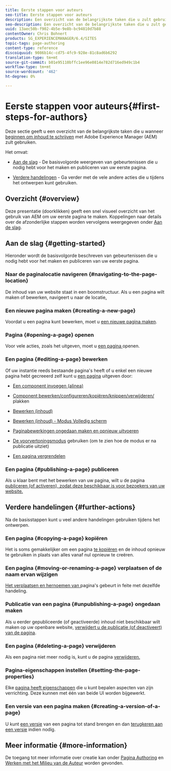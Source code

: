 ```yaml
---
title: Eerste stappen voor auteurs
seo-title: Eerste stappen voor auteurs
description: Een overzicht van de belangrijkste taken die u zult gebruiken wanneer het beginnen aan auteursinhoud met AEM
seo-description: Een overzicht van de belangrijkste taken die u zult gebruiken wanneer het beginnen aan auteursinhoud met AEM
uuid: 13aec50b-f902-4b5e-9e8b-bc94810d7b88
contentOwner: Chris Bohnert
products: SG_EXPERIENCEMANAGER/6.4/SITES
topic-tags: page-authoring
content-type: reference
discoiquuid: 9086b14c-cd75-4fc9-928e-81c8ad6b6292
translation-type: tm+mt
source-git-commit: b01e95110bffc1ee96e0814e782d716ed949c1b4
workflow-type: tm+mt
source-wordcount: '462'
ht-degree: 0%

---
```



# Eerste stappen voor auteurs{#first-steps-for-authors}

Deze sectie geeft u een overzicht van de belangrijkste taken die u wanneer [beginnen om inhoud te schrijven](/help/sites-authoring/author.md#concept-of-authoring-and-publishing) met Adobe Experience Manager (AEM) zult gebruiken.

Het omvat:

* [Aan de slag](#getting-started)  - De basisvolgorde weergeven van gebeurtenissen die u nodig hebt voor het maken en publiceren van uw eerste pagina.

* [Verdere handelingen](#further-actions)  - Ga verder met de vele andere acties die u tijdens het ontwerpen kunt gebruiken.

## Overzicht {#overview}

Deze presentatie (doorklikken) geeft een snel visueel overzicht van het gebruik van AEM om uw eerste pagina te maken. Koppelingen naar details over de afzonderlijke stappen worden vervolgens weergegeven onder [Aan de slag](#getting-started).

## Aan de slag {#getting-started}

Hieronder wordt de basisvolgorde beschreven van gebeurtenissen die u nodig hebt voor het maken en publiceren van uw eerste pagina.

### Naar de paginalocatie navigeren {#navigating-to-the-page-location}

De inhoud van uw website staat in een boomstructuur. Als u een pagina wilt maken of bewerken, navigeert u naar de locatie[.](/help/sites-authoring/basic-handling.md#viewing-and-selecting-resources)

### Een nieuwe pagina maken {#creating-a-new-page}

Voordat u een pagina kunt bewerken, moet u [een nieuwe pagina maken](/help/sites-authoring/managing-pages.md#creating-a-new-page).

### Pagina {#opening-a-page} openen

Voor vele acties, zoals het uitgeven, moet u [een pagina ](/help/sites-authoring/managing-pages.md#opening-a-page-for-editing) openen.

### Een pagina {#editing-a-page} bewerken

Of uw instantie reeds bestaande pagina&#39;s heeft of u enkel een nieuwe pagina hebt gecreeerd zelf kunt u [een pagina](/help/sites-authoring/editing-content.md) uitgeven door:

* [Een component invoegen (alinea)](/help/sites-authoring/editing-content.md#inserting-a-component)
* [Component bewerken/configureren/kopiëren/knippen/verwijderen/](/help/sites-authoring/editing-content.md#edit-configure-copy-cut-delete-paste) plakken
* [Bewerken (inhoud)](/help/sites-authoring/editing-content.md#edit-content)
* [Bewerken (inhoud) - Modus Volledig scherm](/help/sites-authoring/editing-content.md#edit-content-full-screen-mode)

* [Paginabewerkingen ongedaan maken en opnieuw uitvoeren](/help/sites-authoring/editing-content.md#undoing-and-redoing-page-edits)
* [De voorvertoningsmodus](/help/sites-authoring/editing-content.md#preview-mode)  gebruiken (om te zien hoe de modus er na publicatie uitziet)
* [Een pagina vergrendelen](/help/sites-authoring/editing-content.md#locking-a-page)

### Een pagina {#publishing-a-page} publiceren

Als u klaar bent met het bewerken van uw pagina, wilt u de pagina [publiceren (of activeren), zodat deze beschikbaar is voor bezoekers van uw website.](/help/sites-authoring/publishing-pages.md)

## Verdere handelingen {#further-actions}

Na de basisstappen kunt u veel andere handelingen gebruiken tijdens het ontwerpen.

### Een pagina {#copying-a-page} kopiëren

Het is soms gemakkelijker om een pagina [te kopiëren](/help/sites-authoring/managing-pages.md#copying-and-pasting-a-page) en de inhoud opnieuw te gebruiken in plaats van alles vanaf nul opnieuw te creëren.

### Een pagina {#moving-or-renaming-a-page} verplaatsen of de naam ervan wijzigen

[Het verplaatsen en hernoemen van ](/help/sites-authoring/managing-pages.md#moving-or-renaming-a-page) pagina&#39;s gebeurt in feite met dezelfde handeling.

### Publicatie van een pagina {#unpublishing-a-page} ongedaan maken

Als u eerder gepubliceerde (of geactiveerde) inhoud niet beschikbaar wilt maken op uw openbare website, [verwijdert u de publicatie (of deactiveert) van de pagina](/help/sites-authoring/publishing-pages.md).

### Een pagina {#deleting-a-page} verwijderen

Als een pagina niet meer nodig is, kunt u de pagina [verwijderen.](/help/sites-authoring/managing-pages.md#deleting-a-page)

### Pagina-eigenschappen instellen {#setting-the-page-properties}

Elke [pagina heeft eigenschappen](/help/sites-authoring/editing-page-properties.md) die u kunt bepalen aspecten van zijn verrichting. Deze kunnen met één van beide UI worden bijgewerkt.

### Een versie van een pagina maken {#creating-a-version-of-a-page}

U kunt [een versie](/help/sites-authoring/working-with-page-versions.md#creating-a-new-version) van een pagina tot stand brengen en dan [terugkeren aan een versie](/help/sites-authoring/working-with-page-versions.md#reverting-to-a-page-version) indien nodig.

## Meer informatie {#more-information}

De toegang tot meer informatie over creatie kan onder [Pagina Authoring](/help/sites-authoring/author-environment-tools.md) en [Werken met het Milieu van de Auteur](/help/sites-authoring/home.md) worden gevonden.
